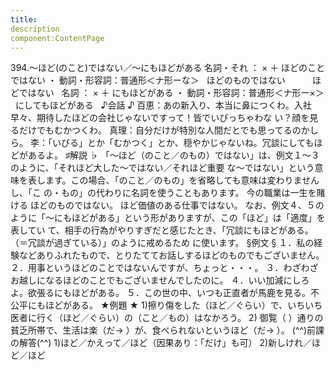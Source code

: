 ```yaml
---
title:
description
component:ContentPage
---
```



394.～ほど(のこと)ではない／～にもほどがある
名詞・それ ： × ＋ ほどのことではない ・
動詞・形容詞：普通形＜ナ形ーな＞   ほどのものではない  
        ほどではない  
名詞 ： × ＋ にもほどがある ・
動詞・形容詞：普通形＜ナ形ー×＞   にしてもほどがある  
♪会話 ♪
百恵：あの新入り、本当に鼻につくわ。入社早々、期待したほどの会社じゃないですって！皆でいびっちゃわな い？顔を見るだけでもむかつくわ。
真理：自分だけが特別な人間だとでも思ってるのかしら。
李：「いびる」とか「むかつく」とか、穏やかじゃないね。冗談にしてもほどがあるよ。
♯解説 ♭
「～ほど（のこと／のもの）ではない」は、例文１～３のように、「それほど大した～ではない／それほど重要 な～ではない」という意味を表します。この場合、「のこと／のもの」を省略しても意味は変わりませんし、「こ の・もの」の代わりに名詞を使うこともあります。
今の職業は一生を賭ける
ほどのものではない。
ほど価値のある仕事ではない。 なお、例文４、５のように「～にもほどがある」という形がありますが、この「ほど」は「適度」を表してい
て、相手の行為がやりすぎだと感じたとき、「冗談にもほどがある。（＝冗談が過ぎている）」のように戒めるため に使います。
§例文 §
１．私の経験などありふれたもので、とりたててお話しするほどのものでもございません。
２．用事というほどのことではないんですが、ちょっと・・・。
３．わざわざお越しになるほどのことでもございませんでしたのに。
４．いい加減にしろよ。欲張るにもほどがある。
５．この世の中、いつも正直者が馬鹿を見る。不公平にもほどがある。
★例題 ★
1)擦り傷をした（ほど／ぐらい）で、いちいち医者に行く（ほど／ぐらい）の（こと／もの）はなかろう。
2) 御覧（ ）通りの貧乏所帯で、生活は楽（だ→ ）が、食べられないというほど（だ→ ）。
(^^)前課の解答(^^)
1)ほど／かえって／ほど（因果あり：「だけ」も可）
2)新しけれ／ほど／ほど
